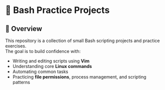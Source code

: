 # 🐚 Bash Practice Projects

## 📌 Overview
This repository is a collection of small Bash scripting projects and practice exercises.  
The goal is to build confidence with:
- Writing and editing scripts using **Vim**
- Understanding core **Linux commands**
- Automating common tasks
- Practicing **file permissions**, process management, and scripting patterns
